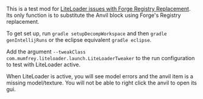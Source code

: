 This is a test mod for [LiteLoader issues with Forge Registry Replacement](http://develop.liteloader.com/liteloader/LiteLoader/issues/53).  
Its only function is to substitute the Anvil block using Forge's Registry replacement.

To get set up, run `gradle setupDecompWorkspace` and then `gradle genIntellijRuns` or the eclipse equivalent `gradle eclipse`.

Add the argument `--tweakClass com.mumfrey.liteloader.launch.LiteLoaderTweaker` to the run configuration to test with LiteLoader active.

When LiteLoader is active, you will see model errors and the anvil item is a missing model/texture. You will not be able to right click the anvil to open its gui.
